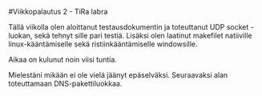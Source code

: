 #Viikkopalautus 2 - TiRa labra

Tällä viikolla olen aloittanut testausdokumentin ja toteuttanut UDP socket -luokan, sekä tehnyt sille pari testiä. Lisäksi olen laatinut makefilet natiiville linux-kääntämiselle sekä ristiinkääntämiselle windowsille.

Aikaa on kulunut noin viisi tuntia. 

Mielestäni mikään ei ole vielä jäänyt epäselväksi. Seuraavaksi alan toteuttamaan DNS-pakettiluokkaa.
